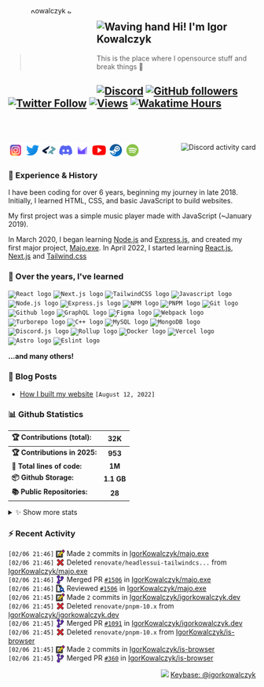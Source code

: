 <!-- ## Hi! I'm Igor Kowalczyk 🖐️ -->

<img width="170" height="170" align="left" style="float: left; margin: 0 10px 0 0; border-radius: 50%;" alt="Igor Kowalczyk avatar" src="https://github.com/IgorKowalczyk/igorkowalczyk/assets/49127376/e468b80c-5c77-4eb6-9d10-3718edf1bd9b">

## <img alt="Waving hand" width="26" height="26" src="https://raw.githubusercontent.com/igorkowalczyk/igorkowalczyk/master/src/images/wave.gif"> Hi! I'm Igor Kowalczyk

> This is the place where I opensource stuff and break things :rofl:<br>

## [![Discord](https://img.shields.io/discord/695282860399001640?color=333&label=Chat&logo=discord&logoColor=fff&style=flat-square)](https://igorkowalczyk.dev/discord) [![GitHub followers](https://img.shields.io/github/followers/igorkowalczyk?color=333&label=Follow&logo=github&logoColor=fff&style=flat-square)](https://github.com/IgorKowalczyk?tab=followers) [![Twitter Follow](https://img.shields.io/static/v1?message=Twitter&color=333&label=@majonezexe&logo=twitter&logoColor=fff&style=flat-square)](https://twitter.com/majonezexe) [![Views](https://views.igorkowalczyk.dev/api/badge/igorkowalczyk?style=flat&color=333&cache=none)](https://views.igorkowalczyk.dev) [![Wakatime Hours](https://wakatime-hours.deno.dev/api/badge?style=flat-square&color=333)](https://igorkowalczyk.dev)<br><br><br>

<a href="https://github.com/IgorKowalczyk/discord-activity">
 <img alt="Discord activity card" src="https://discord-activity.deno.dev/api/544164729354977282?idleMessage=Just%20chillin'%20at%20the%20moment&cache=none" align="right" />
</a>

<p align="left">
<code><a href="https://www.instagram.com/majonezexe/" target="_blank"><img src="https://github.com/igorkowalczyk/igorkowalczyk/blob/master/src/images/readme/svg/instagram.svg" alt="Instagram logo" width="30" height="30"/></a></code>
<code><a href="https://twitter.com/majonezexe" target="_blank"><img src="https://github.com/igorkowalczyk/igorkowalczyk/blob/master/src/images/readme/svg/twitter.svg" alt="Twitter logo" width="30" height="30"/></a></code>
<code><a href="https://profile.codersrank.io/user/igorkowalczyk/" target="_blank"><img src="https://github.com/igorkowalczyk/igorkowalczyk/blob/master/src/images/readme/png/codersrank.png" alt="Codersrank logo" width="30" height="30"/></a></code>
<code><a href="https://discord.com/users/544164729354977282" target="_blank"><img src="https://github.com/igorkowalczyk/igorkowalczyk/blob/master/src/images/readme/svg/discord.svg" alt="Discord logo" width="30" height="30"/></a></code>
<code><a href="mailto:majonezexe@protonmail.com" target="_blank"><img src="https://github.com/igorkowalczyk/igorkowalczyk/blob/master/src/images/readme/svg/protonmail.svg" alt="Email" width="30" height="30"/></a></code>
<code><a href="https://www.youtube.com/c/Majonezexe" target="_blank"><img src="https://github.com/igorkowalczyk/igorkowalczyk/blob/master/src/images/readme/svg/youtube.svg" alt="YouTube logo" width="30" height="30"/></a></code>
<code><a href="https://steamcommunity.com/id/m-exe/" target="_blank"><img src="https://github.com/igorkowalczyk/igorkowalczyk/blob/master/src/images/readme/svg/steam.svg" alt="Steam logo" width="30" height="30"/></a></code>
<code><a href="https://open.spotify.com/user/1w9osz9cvrop0cn3yd09di21x" target="_blank"><img src="https://github.com/igorkowalczyk/igorkowalczyk/blob/master/src/images/readme/svg/spotify.svg" alt="Spotify logo" width="30" height="30"/></a></code>
</p>

### 💪 Experience & History

I have been coding for over 6 years, beginning my journey in late 2018. Initially, I learned HTML, CSS, and basic JavaScript to build websites.

My first project was a simple music player made with JavaScript (~January 2019).

In March 2020, I began learning [Node.js](https://github.com/IgorKowalczyk?tab=repositories&q=&type=&language=javascript&sort=stargazers) and [Express.js](https://expressjs.com/), and created my first major project, [Majo.exe](https://github.com/igorkowalczyk/majo.exe). In April 2022, I started learning [React.js](https://reactjs.org/), [Next.js](https://nextjs.org/) and [Tailwind.css](https://tailwindcss.com/)

### 🧠 Over the years, I've learned

<code><img src="https://igorkowalczyk.dev/assets/tech/react.svg" height="30" width="30" alt="React logo"/></code>
<code><img src="https://igorkowalczyk.dev/assets/tech/next.svg" height="30" width="30" alt="Next.js logo"/></code>
<code><img src="https://igorkowalczyk.dev/assets/tech/tailwindcss.svg" height="30" width="30" alt="TailwindCSS logo"/></code>
<code><img src="https://igorkowalczyk.dev/assets/tech/javascript.svg" height="30" width="30" alt="Javascript logo"/></code>
<code><img src="https://igorkowalczyk.dev/assets/tech/nodejs.svg" height="30" width="30" alt="Node.js logo"/></code>
<code><img src="https://igorkowalczyk.dev/assets/tech/express.svg" height="30" width="30" alt="Express.js logo"/></code>
<code><img src="https://igorkowalczyk.dev/assets/tech/npm.svg" height="30" width="30" alt="NPM logo"/></code>
<code><img src="https://igorkowalczyk.dev/assets/tech/pnpm.svg" height="30" width="30" alt="PNPM logo"/></code>
<code><img src="https://igorkowalczyk.dev/assets/tech/git.svg" height="30" width="30" alt="Git logo"/></code>
<code><img src="https://igorkowalczyk.dev/assets/tech/github.svg" height="30" width="30" alt="Github logo"/></code>
<code><img src="https://igorkowalczyk.dev/assets/tech/graphql.svg" height="30" width="30" alt="GraphQL logo"/></code>
<code><img src="https://igorkowalczyk.dev/assets/tech/figma.svg" height="30" width="30" alt="Figma logo"/></code>
<code><img src="https://igorkowalczyk.dev/assets/tech/webpack.svg" height="30" width="30" alt="Webpack logo"/></code>
<code><img src="https://igorkowalczyk.dev/assets/tech/turborepo.svg" height="30" width="30" alt="Turborepo logo"/></code>
<code><img src="https://igorkowalczyk.dev/assets/tech/cpp.svg" height="30" width="30" alt="C++ logo"/></code>
<code><img src="https://igorkowalczyk.dev/assets/tech/mysql.svg" height="30" width="30" alt="MySQL logo"/></code>
<code><img src="https://igorkowalczyk.dev/assets/tech/mongodb.svg" height="30" width="30" alt="MongoDB logo"/></code>
<code><img src="https://igorkowalczyk.dev/assets/tech/discordjs.svg" height="30" width="30" alt="Discord.js logo"/></code>
<code><img src="https://igorkowalczyk.dev/assets/tech/rollup.svg" height="30" width="30" alt="Rollup logo"/></code>
<code><img src="https://igorkowalczyk.dev/assets/tech/docker.svg" height="30" width="30" alt="Docker logo"/></code>
<code><img src="https://igorkowalczyk.dev/assets/tech/vercel.svg" height="30" width="30" alt="Vercel logo"/></code>
<code><img src="https://igorkowalczyk.dev/assets/tech/astro.svg" height="30" width="30" alt="Astro logo"/></code>
<code><img src="https://igorkowalczyk.dev/assets/tech/eslint.svg" height="30" width="30" alt="Eslint logo"/></code>

**...and many others!**

### 📕 Blog Posts

<!-- START_SECTION:feed -->
- [How I built my website](https://igorkowalczyk.dev/blog/how-i-built-my-website) `[August 12, 2022]`
<!-- Posts last updated on Fri Feb 07 2025 04:36:48 GMT+0000 (Coordinated Universal Time) -->
<!-- END_SECTION:feed -->

### 📊 Github Statistics

<!--START_SECTION:wakatime-->
| 🏆 Contributions (total):     |     32K    |
| :---------------------------- | :--------: |
| **🏆 Contributions in 2025:** |   **953**  |
| **📝 Total lines of code:**   |   **1M**   |
| **📦 Github Storage:**        | **1.1 GB** |
| **📚 Public Repositories:**   |   **28**   |

<details><summary>✨ Show more stats</summary>

#### 📅 I work mostly during the night

```text
🌞 Morning   540 commits   [██████░░░░░░░░░░░░░░░░░░░]   25.44%
🌆 Daytime   821 commits   [█████████░░░░░░░░░░░░░░░░]   38.67%
🌃 Evening   700 commits   [████████░░░░░░░░░░░░░░░░░]   32.97%
🌙 Night     62 commits    [░░░░░░░░░░░░░░░░░░░░░░░░░]   2.92%
```

#### 📅 I'm most productive on Tuesday

```text
Sunday      129 commits   [█░░░░░░░░░░░░░░░░░░░░░░░░]   6.08%
Monday      380 commits   [████░░░░░░░░░░░░░░░░░░░░░]   17.90%
Tuesday     404 commits   [████░░░░░░░░░░░░░░░░░░░░░]   19.03%
Wednesday   323 commits   [███░░░░░░░░░░░░░░░░░░░░░░]   15.21%
Thursday    243 commits   [██░░░░░░░░░░░░░░░░░░░░░░░]   11.45%
Friday      320 commits   [███░░░░░░░░░░░░░░░░░░░░░░]   15.07%
Saturday    324 commits   [███░░░░░░░░░░░░░░░░░░░░░░]   15.26%
```

#### 📊 Weekly work stats (last 7 days)

```text
💬 Programming Languages:
JavaScript   [8 hrs 10 mins]    [██████████████░░░░░░░░░░░]   56.65%
TypeScript   [6 hrs 1 min]      [██████████░░░░░░░░░░░░░░░]   41.71%

CSS          [4 mins]           [░░░░░░░░░░░░░░░░░░░░░░░░░]   0.57%
Prisma       [0 secs]           [░░░░░░░░░░░░░░░░░░░░░░░░░]   0.04%
Other        [0h 0m]            [░░░░░░░░░░░░░░░░░░░░░░░░░]   1.02%

💻 Operating Systems:
Linux        [14 hrs 26 mins]  [█████████████████████████]   100.00%
```

</details>
<!-- Wakatime last updated on Fri Feb 07 2025 04:37:05 GMT+0000 (Coordinated Universal Time) -->
<!--END_SECTION:wakatime-->

### :zap: Recent Activity

<!--START_SECTION:activity-->
`[02/06 21:46]` <a href="https://github.com/igorkowalczyk" title="📝"><img alt="📝" src="https://github.com/igorkowalczyk/igorkowalczyk/raw/master/src/images/icons/commit.png" align="top" height="18"></a> Made `2` commits in [IgorKowalczyk/majo.exe](https://github.com/IgorKowalczyk/majo.exe)<br/>`[02/06 21:46]` <a href="https://github.com/igorkowalczyk" title="❌"><img alt="❌" src="https://github.com/igorkowalczyk/igorkowalczyk/raw/master/src/images/icons/delete.png" align="top" height="18"></a> Deleted `renovate/headlessui-tailwindcs...` from [IgorKowalczyk/majo.exe](https://github.com/IgorKowalczyk/majo.exe)<br/>`[02/06 21:46]` <a href="https://github.com/igorkowalczyk" title="🎉"><img alt="🎉" src="https://github.com/igorkowalczyk/igorkowalczyk/raw/master/src/images/icons/merge.png" align="top" height="18"></a> Merged PR [`#1506`](https://github.com/IgorKowalczyk/majo.exe/pull/1506 'fix(deps): update dependency @headlessui/tailwindcss to v0.2.2') in [IgorKowalczyk/majo.exe](https://github.com/IgorKowalczyk/majo.exe)<br/>`[02/06 21:46]` <a href="https://github.com/igorkowalczyk" title="🔍"><img alt="🔍" src="https://github.com/igorkowalczyk/igorkowalczyk/raw/master/src/images/icons/review.png" align="top" height="18"></a> Reviewed [`#1506`](https://github.com/IgorKowalczyk/majo.exe/pull/1506 'fix(deps): update dependency @headlessui/tailwindcss to v0.2.2') in [IgorKowalczyk/majo.exe](https://github.com/IgorKowalczyk/majo.exe)<br/>`[02/06 21:45]` <a href="https://github.com/igorkowalczyk" title="📝"><img alt="📝" src="https://github.com/igorkowalczyk/igorkowalczyk/raw/master/src/images/icons/commit.png" align="top" height="18"></a> Made `2` commits in [IgorKowalczyk/igorkowalczyk.dev](https://github.com/IgorKowalczyk/igorkowalczyk.dev)<br/>`[02/06 21:45]` <a href="https://github.com/igorkowalczyk" title="❌"><img alt="❌" src="https://github.com/igorkowalczyk/igorkowalczyk/raw/master/src/images/icons/delete.png" align="top" height="18"></a> Deleted `renovate/pnpm-10.x` from [IgorKowalczyk/igorkowalczyk.dev](https://github.com/IgorKowalczyk/igorkowalczyk.dev)<br/>`[02/06 21:45]` <a href="https://github.com/igorkowalczyk" title="🎉"><img alt="🎉" src="https://github.com/igorkowalczyk/igorkowalczyk/raw/master/src/images/icons/merge.png" align="top" height="18"></a> Merged PR [`#1091`](https://github.com/IgorKowalczyk/igorkowalczyk.dev/pull/1091 'Update pnpm to v10.2.1') in [IgorKowalczyk/igorkowalczyk.dev](https://github.com/IgorKowalczyk/igorkowalczyk.dev)<br/>`[02/06 21:45]` <a href="https://github.com/igorkowalczyk" title="❌"><img alt="❌" src="https://github.com/igorkowalczyk/igorkowalczyk/raw/master/src/images/icons/delete.png" align="top" height="18"></a> Deleted `renovate/pnpm-10.x` from [IgorKowalczyk/is-browser](https://github.com/IgorKowalczyk/is-browser)<br/>`[02/06 21:45]` <a href="https://github.com/igorkowalczyk" title="📝"><img alt="📝" src="https://github.com/igorkowalczyk/igorkowalczyk/raw/master/src/images/icons/commit.png" align="top" height="18"></a> Made `2` commits in [IgorKowalczyk/is-browser](https://github.com/IgorKowalczyk/is-browser)<br/>`[02/06 21:45]` <a href="https://github.com/igorkowalczyk" title="🎉"><img alt="🎉" src="https://github.com/igorkowalczyk/igorkowalczyk/raw/master/src/images/icons/merge.png" align="top" height="18"></a> Merged PR [`#360`](https://github.com/IgorKowalczyk/is-browser/pull/360 'Update pnpm to v10.2.1') in [IgorKowalczyk/is-browser](https://github.com/IgorKowalczyk/is-browser)
<!-- Activity last updated on Fri Feb 07 2025 04:36:48 GMT+0000 (Coordinated Universal Time) -->
<!--END_SECTION:activity-->

<p align="right"><img src="https://keybase.io/images/icons/icon-keybase-logo-48@2x.png" width="18px"/> <a href="https://keybase.io/igorkowalczyk">Keybase: @igorkowalczyk</a></p>